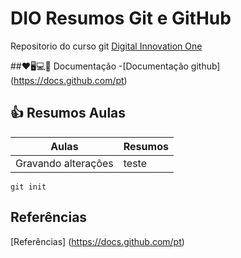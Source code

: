 
# DIO Resumos Git e GitHub

Repositorio do curso git 
[Digital Innovation One](https://www.dio.me/)

##❤🖥💻💾 Documentação 
-[Documentação github] (https://docs.github.com/pt)

## 👍 Resumos Aulas 

| Aulas | Resumos |
|-------|---------|
|Gravando alterações| teste |



```
git init
```


## Referências 
[Referências] (https://docs.github.com/pt)
